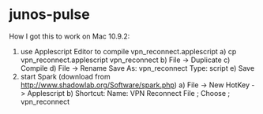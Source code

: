 junos-pulse
===========

How I got this to work on Mac 10.9.2:

1) use Applescript Editor to compile vpn_reconnect.applescript
  a) cp vpn_reconnect.applescript vpn_reconnect
  b) File -> Duplicate
  c) Compile
  d) File -> Rename
     Save As: vpn_reconnect
     Type: script
  e) Save
2) start Spark  (download from http://www.shadowlab.org/Software/spark.php)
  a) File -> New HotKey -> Applescript
  b) Shortcut: <KEY>
    Name: VPN Reconnect
    File ; Choose ; vpn_reconnect
